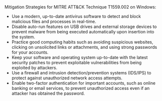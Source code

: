 Mitigation Strategies for MITRE ATT&CK Technique T1559.002 on Windows:
- Use a modern, up-to-date antivirus software to detect and block malicious files and processes in real-time.
- Disable auto-run features on USB drives and external storage devices to prevent malware from being executed automatically upon insertion into the system.
- Practice good computing habits such as avoiding suspicious websites, clicking on unsolicited links or attachments, and using strong passwords for your accounts.
- Keep your software and operating system up-to-date with the latest security patches to prevent exploitable vulnerabilities from being exploited by attackers.
- Use a firewall and intrusion detection/prevention systems (IDS/IPS) to protect against unauthorized network access attempts.
- Enable two-factor authentication for important accounts, such as online banking or email services, to prevent unauthorized access even if an attacker has obtained the password.